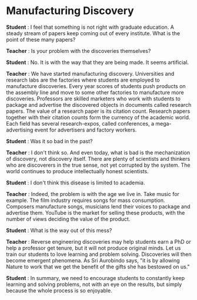 # Manufacturing Discovery


**Student** : I feel that something is not right with graduate education. A steady stream of papers keep coming out of every institute. What is the point of these many papers?

**Teacher** : Is your problem with the discoveries themselves?

**Student** : No. It is with the way that they are being made. It seems artificial.

**Teacher** : We have started manufacturing discovery. Universities and research labs are the factories where students are employed to manufacture discoveries. Every year scores of students push products on the assembly line and move to some other factories to manufacture more discoveries. Professors are skilled marketers who work with students to package and advertise the discovered objects in documents called research papers. The value of a research paper is its citation count. Research papers together with their citation counts form the currency of the academic world. Each field has several research-expos, called conferences, a mega-advertising event for advertisers and factory workers.

**Student** : Was it so bad in the past?

**Teacher** : I don't think so. And even today, what is bad is the mechanization of discovery, not discovery itself. There are plenty of scientists and thinkers who are discoverers in the true sense, not yet corrupted by the system. The world continues to produce intellectually honest scientists.

**Student** : I don't think this disease is limited to academia.

**Teacher** : Indeed, the problem is with the age we live in. Take music for example. The film industry requires songs for mass consumption. Composers manufacture songs, musicians lend their voices to package and advertise them. YouTube is the market for selling these products, with the number of views deciding the value of the product.

**Student** : What is the way out of this mess?

**Teacher** : Reverse engineering discoveries may help students earn a PhD or help a professor get tenure, but it will not produce original minds. Let us train our students to love learning and problem solving. Discoveries will then become emergent phenomena. As Sri Aurobindo says, "it is by allowing Nature to work that we get the benefit of the gifts she has bestowed on us."

**Student** : In summary, we need to encourage students to constantly keep learning and solving problems, not with an eye on the results, but simply because the whole process is so enjoyable.